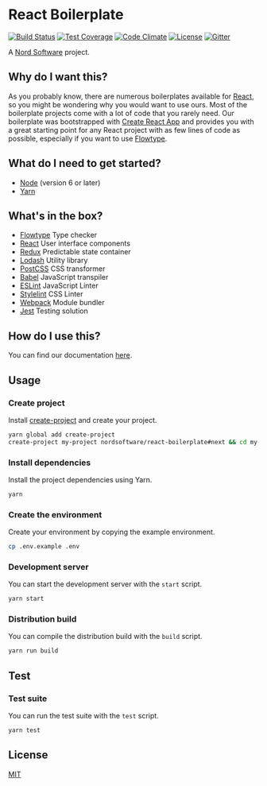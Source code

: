 # React Boilerplate

[![Build Status](https://travis-ci.org/nordsoftware/react-boilerplate.svg?branch=master)](https://travis-ci.org/nordsoftware/react-boilerplate)
[![Test Coverage](https://lima.codeclimate.com/github/nordsoftware/react-boilerplate/badges/coverage.svg)](https://lima.codeclimate.com/github/nordsoftware/react-boilerplate/coverage)
[![Code Climate](https://codeclimate.com/github/nordsoftware/react-boilerplate/badges/gpa.svg)](https://codeclimate.com/github/nordsoftware/react-boilerplate)
[![License](https://img.shields.io/badge/license-MIT-blue.svg)](LICENSE)
[![Gitter](https://img.shields.io/gitter/room/norsoftware/open-source.svg?maxAge=2592000)](https://gitter.im/nordsoftware/open-source)

A [Nord Software](https://github.com/nordsoftware/) project.

## Why do I want this?

As you probably know, there are numerous boilerplates available for [React](https://facebook.github.io/react/), so you might be wondering why you would want to use ours. Most of the boilerplate projects come with a lot of code that you rarely need. Our boilerplate was bootstrapped with [Create React App](https://github.com/facebookincubator/create-react-app) and provides you with a great starting point for any React project with as few lines of code as possible, especially if you want to use [Flowtype](https://flowtype.org/).

## What do I need to get started?

- [Node](https://nodejs.org/en/download/) (version 6 or later)
- [Yarn](https://yarnpkg.com/lang/en/docs/install/)

## What's in the box?

- [Flowtype](https://flowtype.org/) Type checker
- [React](https://facebook.github.io/react/) User interface components
- [Redux](http://redux.js.org/) Predictable state container
- [Lodash](https://lodash.com/) Utility library
- [PostCSS](http://postcss.org/) CSS transformer
- [Babel](https://babeljs.io/) JavaScript transpiler
- [ESLint](http://eslint.org/) JavaScript Linter
- [Stylelint](https://stylelint.io/) CSS Linter
- [Webpack](https://webpack.js.org/) Module bundler
- [Jest](https://facebook.github.io/jest/) Testing solution

## How do I use this?

You can find our documentation [here](./docs/README.md).

## Usage

### Create project

Install [create-project](https://www.npmjs.com/package/create-project) and create your project.

```bash
yarn global add create-project
create-project my-project nordsoftware/react-boilerplate#next && cd my-project
```

### Install dependencies

Install the project dependencies using Yarn.

```bash
yarn
```

### Create the environment

Create your environment by copying the example environment.

```bash
cp .env.example .env
```

### Development server

You can start the development server with the `start` script.

```bash
yarn start
```

### Distribution build

You can compile the distribution build with the `build` script.

```bash
yarn run build
```
## Test

### Test suite

You can run the test suite with the `test` script.

```bash
yarn test
```

## License

[MIT](LICENSE)

